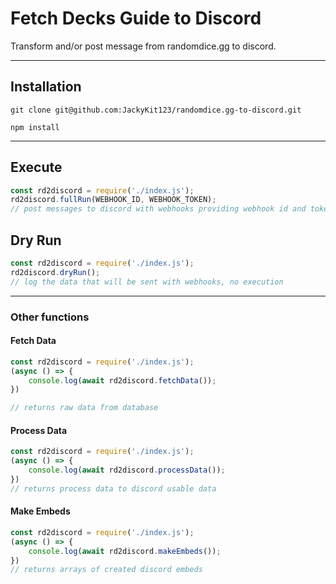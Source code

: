 # Fetch Decks Guide to Discord

Transform and/or post message from randomdice.gg to discord.

---
## Installation
```
git clone git@github.com:JackyKit123/randomdice.gg-to-discord.git
```

```
npm install
```

---

## Execute
```js
const rd2discord = require('./index.js');
rd2discord.fullRun(WEBHOOK_ID, WEBHOOK_TOKEN);
// post messages to discord with webhooks providing webhook id and token
```

## Dry Run
```js
const rd2discord = require('./index.js');
rd2discord.dryRun();
// log the data that will be sent with webhooks, no execution
```

---
### Other functions

#### Fetch Data
```js
const rd2discord = require('./index.js');
(async () => {
    console.log(await rd2discord.fetchData());
})

// returns raw data from database
```

#### Process Data
```js
const rd2discord = require('./index.js');
(async () => {
    console.log(await rd2discord.processData());
})
// returns process data to discord usable data
```

#### Make Embeds
```js
const rd2discord = require('./index.js');
(async () => {
    console.log(await rd2discord.makeEmbeds());
})
// returns arrays of created discord embeds
```